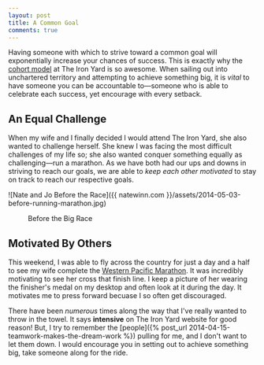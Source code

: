 ```yaml
---
layout: post
title: A Common Goal
comments: true
---
```


Having someone with which to strive toward a common goal will exponentially increase your chances of success. This is exactly why the [cohort model](http://john.do/dream-big-dreams/) at The Iron Yard is so awesome. When sailing out into unchartered territory and attempting to achieve something big, it is *vital* to have someone you can be accountable to—someone who is able to celebrate each success, yet encourage with every setback. 

## An Equal Challenge
When my wife and I finally decided I would attend The Iron Yard, she also wanted to challenge herself. She knew I was facing the most difficult challenges of my life so; she also wanted conquer something equally as challenging—run a marathon. As we have both had our ups and downs in striving to reach our goals, we are able to *keep each other motivated* to stay on track to reach our respective goals.

<img>![Nate and Jo Before the Race]({{ natewinn.com }}/assets/2014-05-03-before-running-marathon.jpg)</img>
<figure><figcaption>Before the Big Race</figcaption></figure>

## Motivated By Others
This weekend, I was able to fly across the country for just a day and a half to see my wife complete the [Western Pacific Marathon](http://www.brazenracing.com/westernpacific.html). It was incredibly motivating to see her cross that finish line. I keep a picture of her wearing the finisher's medal on my desktop and often look at it during the day. It motivates me to press forward becuase I so often get discouraged.

<!-- <img>![Winn Family After the Race]({{ natewinn.com }}/assets/2014-05-03-before-running-marathon.jpg)</img>
<figure><figcaption>After Crossing the Finish Line</figcaption></figure>  -->

There have been *numerous* times along the way that I've really wanted to throw in the towel. It says **intensive** on The Iron Yard website for good reason! But, I try to remember the [people]({% post_url 2014-04-15-teamwork-makes-the-dream-work %}) pulling for me, and I don't want to let them down. I would encourage you in setting out to achieve something big, take someone along for the ride.